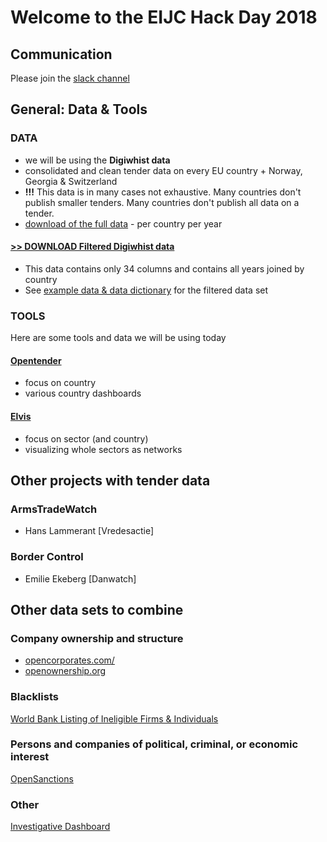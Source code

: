 # Welcome to the EIJC Hack Day 2018

## Communication
Please join the [slack channel](http://eijc18-hackday.slack.com/)

## General: Data & Tools

### DATA
* we will be using the **Digiwhist data**
* consolidated and clean tender data on every EU country + Norway, Georgia & Switzerland
* **!!!** This data is in many cases not exhaustive. Many countries don't publish smaller tenders. Many countries don't publish all data on a tender.
* [download of the full data](https://opentender.eu/download) - per country per year

#### [>> DOWNLOAD Filtered Digiwhist data](http://oz.tenders.exposed/country_data/)
* This data contains only 34 columns and contains all years joined by country
* See [example data & data dictionary](https://docs.google.com/spreadsheets/d/18H5l5t72x6T_trNWF0BJRI8RH1uxW0F1uQiwJA5-Cok/edit?usp=sharing) for the filtered data set

### TOOLS
Here are some tools and data we will be using today

#### [Opentender](https://opentender.eu/)
* focus on country
* various country dashboards

#### [Elvis](http://tenders.exposed/)
* focus on sector (and country)
* visualizing whole sectors as networks

## Other projects with tender data
### ArmsTradeWatch
* Hans Lammerant [Vredesactie]

### Border Control
* Emilie Ekeberg [Danwatch]


## Other data sets to combine

### Company ownership and structure
* [opencorporates.com/](https://opencorporates.com/)
* [openownership.org](https://openownership.org)

### Blacklists
[World Bank Listing of Ineligible Firms & Individuals](http://web.worldbank.org/external/default/main?contentMDK=64069844&menuPK=116730&pagePK=64148989&piPK=64148984&querycontentMDK=64069700&theSitePK=84266)

### Persons and companies of political, criminal, or economic interest
[OpenSanctions](https://www.opensanctions.org/)

### Other
[Investigative Dashboard](https://data.occrp.org/)





